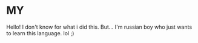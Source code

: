 # MY
Hello! I don't know for what i did this. But... I'm russian boy who just wants to learn this language. lol 
;)
